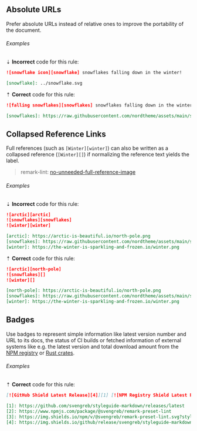 ## Absolute URLs

Prefer absolute URLs instead of relative ones to improve the portability of the document.

###### Examples

⇣ **Incorrect** code for this rule:

<!-- prettier-ignore-start -->

```markdown
![snowflake icon][snowflake] snowflakes falling down in the winter!

[snowflake]: ../snowflake.svg
```

<!-- prettier-ignore-end -->

⇡ **Correct** code for this rule:

```markdown
![falling snowflakes][snowflakes] snowflakes falling down in the winter!

[snowflakes]: https://raw.githubusercontent.com/nordtheme/assets/main/static/images/artworks/arctic/nature/dark/snowfall.svg?sanitize=true
```

## Collapsed Reference Links

Full references (such as `[Winter][winter]`) can also be written as a collapsed reference (`[Winter][]`) if normalizing the reference text yields the label.

> remark-lint: [no-unneeded-full-reference-image][3]

###### Examples

⇣ **Incorrect** code for this rule:

<!-- prettier-ignore-start -->

```markdown
![arctic][arctic]
![snowflakes][snowflakes]
![winter][winter]

[arctic]: https://arctic-is-beautiful.io/north-pole.png
[snowflakes]: https://raw.githubusercontent.com/nordtheme/assets/main/static/images/artworks/arctic/nature/dark/snowfall.svg?sanitize=true
[winter]: https://the-winter-is-sparkling-and-frozen.io/winter.png
```

<!-- prettier-ignore-end -->

⇡ **Correct** code for this rule:

```markdown
![arctic][north-pole]
![snowflakes][]
![winter][]

[north-pole]: https://arctic-is-beautiful.io/north-pole.png
[snowflakes]: https://raw.githubusercontent.com/nordtheme/assets/main/static/images/artworks/arctic/nature/dark/snowfall.svg?sanitize=true
[winter]: https://the-winter-is-sparkling-and-frozen.io/winter.png
```

## Badges

Use badges to represent simple information like latest version number and URL to its docs, the status of CI builds or fetched information of external systems like e.g. the latest version and total download amount from the [NPM registry][2] or [Rust crates][1].

###### Examples

⇡ **Correct** code for this rule:

```markdown
[![GitHub Shield Latest Release][4]][1] [![NPM Registry Shield Latest Release Version Number][3]][2]

[1]: https://github.com/svengreb/styleguide-markdown/releases/latest
[2]: https://www.npmjs.com/package/@svengreb/remark-preset-lint
[3]: https://img.shields.io/npm/v/@svengreb/remark-preset-lint.svg?style=flat-square
[4]: https://img.shields.io/github/release/svengreb/styleguide-markdown.svg?style=flat-square
```

[1]: https://crates.io
[2]: https://www.npmjs.com
[3]: https://github.com/remarkjs/remark-lint/tree/main/packages/remark-lint-no-unneeded-full-reference-image
